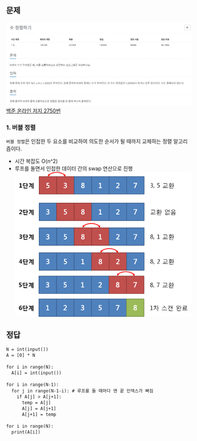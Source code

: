 ## 문제
![Alt text](./img/수정렬하기.png)   
[백준 온라인 저지 2750번](https://www.acmicpc.net/problem/2750)

### 1. 버블 정렬
`버블 정렬`은 인접한 두 요소를 비교하여 의도한 순서가 될 때까지 교체하는 정렬 알고리즘이다.
* 시간 복잡도 O(n^2)
* 루프를 돌면서 인접한 데이터 간의 swap 연산으로 진행
![Alt text](./img/버블정렬.png)  

## 정답
```
N = int(input())
A = [0] * N

for i in range(N):
  A[i] = int(input())

for i in range(N-1):
  for j in range(N-1-i): # 루프를 돌 때마다 맨 끝 인덱스가 빠짐
    if A[j] > A[j+1]:
      temp = A[j]
      A[j] = A[j+1]
      A[j+1] = temp

for i in range(N):
  print(A[i])
```